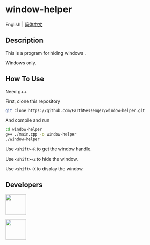 # window-helper

English | [简体中文](./README-zh.md)

## Description

This is a program for hiding windows .

Windows only.

## How To Use

Need g++

First, clone this repository
```bash
git clone https://github.com/EarthMessenger/window-helper.git
```

And compile and run
```bash
cd window-helper
g++ ./main.cpp -o window-helper
./window-helper
```

Use `<shift>+R` to get the window handle.

Use `<shift>+Z` to hide the window.

Use `<shift>+X` to display the window.

## Developers

[<img src="https://avatars1.githubusercontent.com/u/49364506?s=64&v=4" height="64"/>](https://github.com/EarthMessenger)

[<img src="https://avatars0.githubusercontent.com/u/54699639?s=64&v=4" height="64"/>](https://github.com/fecwaqw)
